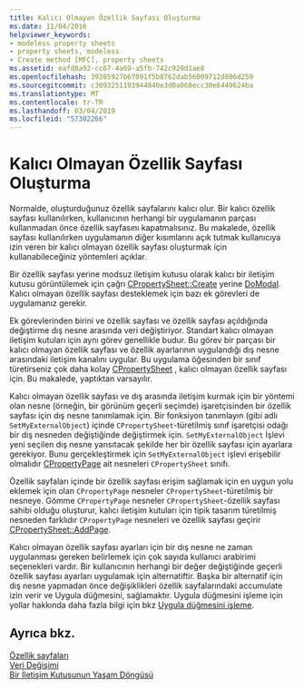 ```yaml
---
title: Kalıcı Olmayan Özellik Sayfası Oluşturma
ms.date: 11/04/2016
helpviewer_keywords:
- modeless property sheets
- property sheets, modeless
- Create method [MFC], property sheets
ms.assetid: eafd8a92-cc67-4a69-a5fb-742c920d1ae8
ms.openlocfilehash: 39285927b67091f5b8762dab56009712d806d259
ms.sourcegitcommit: c3093251193944840e3d0a068ecc30e6449624ba
ms.translationtype: MT
ms.contentlocale: tr-TR
ms.lasthandoff: 03/04/2019
ms.locfileid: "57302266"
---
```

# <a name="creating-a-modeless-property-sheet"></a>Kalıcı Olmayan Özellik Sayfası Oluşturma

Normalde, oluşturduğunuz özellik sayfalarını kalıcı olur. Bir kalıcı özellik sayfası kullanılırken, kullanıcının herhangi bir uygulamanın parçası kullanmadan önce özellik sayfasını kapatmalısınız. Bu makalede, özellik sayfası kullanılırken uygulamanın diğer kısımlarını açık tutmak kullanıcıya izin veren bir kalıcı olmayan özellik sayfası oluşturmak için kullanabileceğiniz yöntemleri açıklar.

Bir özellik sayfası yerine modsuz iletişim kutusu olarak kalıcı bir iletişim kutusu görüntülemek için çağrı [CPropertySheet::Create](../mfc/reference/cpropertysheet-class.md#create) yerine [DoModal](../mfc/reference/cpropertysheet-class.md#domodal). Kalıcı olmayan özellik sayfası desteklemek için bazı ek görevleri de uygulamanız gerekir.

Ek görevlerinden birini ve özellik sayfası ve özellik sayfası açıldığında değiştirme dış nesne arasında veri değiştiriyor. Standart kalıcı olmayan iletişim kutuları için aynı görev genellikle budur. Bu görev bir parçası bir kalıcı olmayan özellik sayfası ve özellik ayarlarının uygulandığı dış nesne arasındaki iletişim kanalını uygular. Bu uygulama öğesinden bir sınıf türetirseniz çok daha kolay [CPropertySheet](../mfc/reference/cpropertysheet-class.md) , kalıcı olmayan özellik sayfası için. Bu makalede, yaptıktan varsayılır.

Kalıcı olmayan özellik sayfası ve dış arasında iletişim kurmak için bir yöntemi olan nesne (örneğin, bir görünüm geçerli seçimde) işaretçisinden bir özellik sayfası için dış nesne tanımlamak için. Bir fonksiyon tanımlayın (gibi adlı `SetMyExternalObject`) içinde `CPropertySheet`-türetilmiş sınıf işaretçisi odağı bir dış nesneden değiştiğinde değiştirmek için. `SetMyExternalObject` İşlevi yeni seçilen dış nesne yansıtacak şekilde her bir özellik sayfası için ayarlara gerekiyor. Bunu gerçekleştirmek için `SetMyExternalObject` işlevi erişebilir olmalıdır [CPropertyPage](../mfc/reference/cpropertypage-class.md) ait nesneleri `CPropertySheet` sınıfı.

Özellik sayfaları içinde bir özellik sayfası erişim sağlamak için en uygun yolu eklemek için olan `CPropertyPage` nesneler `CPropertySheet`-türetilmiş bir nesneye. Gömme `CPropertyPage` nesneler `CPropertySheet`-özellik sayfası sahibi olduğu oluşturur, kalıcı iletişim kutuları için tipik tasarım türetilmiş nesneden farklıdır `CPropertyPage` nesneleri ve özellik sayfası geçirir [ CPropertySheet::AddPage](../mfc/reference/cpropertysheet-class.md#addpage).

Kalıcı olmayan özellik sayfası ayarları için bir dış nesne ne zaman uygulanması gereken belirlemek için çok sayıda kullanıcı arabirimi seçenekleri vardır. Bir kullanıcının herhangi bir değer değiştiğinde geçerli özellik sayfası ayarları uygulamak için alternatiftir. Başka bir alternatif için dış nesne yapmadan önce değişiklikleri özellik sayfalarındaki accumulate izin verir ve Uygula düğmesini, sağlamaktır. Uygula düğmesini işleme için yollar hakkında daha fazla bilgi için bkz [Uygula düğmesini işleme](../mfc/handling-the-apply-button.md).

## <a name="see-also"></a>Ayrıca bkz.

[Özellik sayfaları](../mfc/property-sheets-mfc.md)<br/>
[Veri Değişimi](../mfc/exchanging-data.md)<br/>
[Bir İletişim Kutusunun Yaşam Döngüsü](../mfc/life-cycle-of-a-dialog-box.md)
